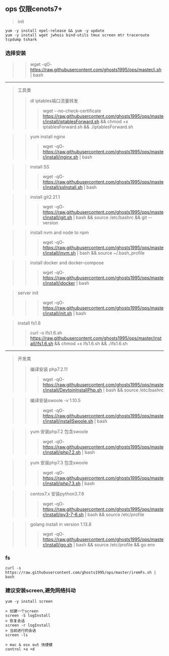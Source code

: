 ## ops 仅限cenots7+
> init
```text
yum -y install epel-release && yum -y update
yum -y install wget jwhois bind-utils tmux screen mtr traceroute tcpdump tshark
```

### 选择安装

>> wget -qO- https://raw.githubusercontent.com/ghosts1995/ops/master/i.sh | bash
***

> 工具类
>> dl iptables端口流量转发
>>> wget --no-check-certificate https://raw.githubusercontent.com/ghosts1995/ops/master/install/iptablesForward.sh && chmod +x iptablesForward.sh && ./iptablesForward.sh

>> yum install nginx
>>> wget -qO- https://raw.githubusercontent.com/ghosts1995/ops/master/install/inginx.sh | bash

>> install SS
>>> wget -qO- https://raw.githubusercontent.com/ghosts1995/ops/master/install/ssInstall.sh | bash

>> install git2.21.1
>>> wget -qO- https://raw.githubusercontent.com/ghosts1995/ops/master/install/igit.sh | bash && source /etc/bashrc && git --version

>> install nvm and node to npm
>>> wget -qO- https://raw.githubusercontent.com/ghosts1995/ops/master/install/invm.sh | bash && source ~/.bash_profile


>> install docker and docker-compose
>>> wget -qO- https://raw.githubusercontent.com/ghosts1995/ops/master/install/idocker | bash

> server init
>>> wget -qO- https://raw.githubusercontent.com/ghosts1995/ops/master/install/init.sh | bash


> install fs1.6
>> curl -o ifs1.6.sh https://raw.githubusercontent.com/ghosts1995/ops/master/install/ifs1.6.sh && chmod +x ifs1.6.sh && ./ifs1.6.sh

<!-- >>> wget -qO- https://raw.githubusercontent.com/ghosts1995/ops/master/install/ifs1.6.sh | bash -->

***

> 开发类
>> 编译安装 php7.2.11
>>> wget -qO- https://raw.githubusercontent.com/ghosts1995/ops/master/install/DevtoinInstallPhp.sh | bash && source /etc/bashrc

>> 编译安装swoole -v 1.10.5
>>> wget -qO- https://raw.githubusercontent.com/ghosts1995/ops/master/install/installSwoole.sh | bash

>> yum 安装php7.2 包含swoole
>>> wget -qO- https://raw.githubusercontent.com/ghosts1995/ops/master/install/iphp7.2.sh | bash

>> yum 安装php7.3 包含swoole
>>> wget -qO- https://raw.githubusercontent.com/ghosts1995/ops/master/install/iphp7.3.sh | bash

>> centos7.x 安装python3.7.6
>>> wget -qO- https://raw.githubusercontent.com/ghosts1995/ops/master/install/ipy3-7-6.sh | bash && source /etc/profile

>> golang install in version 1.13.8
>>> wget -qO- https://raw.githubusercontent.com/ghosts1995/ops/master/install/igo.sh | bash && source /etc/profile && go env


### fs 

```text
curl -s https://raw.githubusercontent.com/ghosts1995/ops/master/iremFs.sh | bash
```


### 建议安装screen,避免网络抖动

````text
yum -y install screen

> 创建一个screen
screen -S logInstall
> 恢复会话
screen -r logInstall
> 当前进行的会话
screen -ls

> mac & osx out 快捷健
control +a +d
```` 


